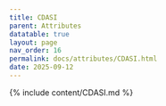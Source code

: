 ```yaml
---
title: CDASI
parent: Attributes
datatable: true
layout: page
nav_order: 16
permalink: docs/attributes/CDASI.html
date: 2025-09-12
---
```

{% include content/CDASI.md %}

